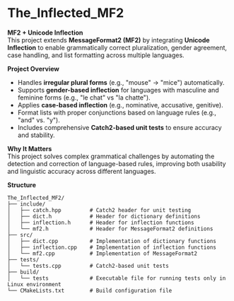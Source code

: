 # The_Inflected_MF2

**MF2 + Unicode Inflection**  
This project extends **MessageFormat2 (MF2)** by integrating **Unicode Inflection** to enable grammatically correct pluralization, gender agreement, case handling, and list formatting across multiple languages.  

**Project Overview**  
- Handles **irregular plural forms** (e.g., "mouse" → "mice") automatically.  
- Supports **gender-based inflection** for languages with masculine and feminine forms (e.g., "le chat" vs "la chatte").  
- Applies **case-based inflection** (e.g., nominative, accusative, genitive).  
- Format lists with proper conjunctions based on language rules (e.g., "and" vs. "y").  
- Includes comprehensive **Catch2-based unit tests** to ensure accuracy and stability.  

**Why It Matters**  
This project solves complex grammatical challenges by automating the detection and correction of language-based rules, improving both usability and linguistic accuracy across different languages.

**Structure**
```text
The_Inflected_MF2/  
├── include/  
│   ├── catch.hpp         # Catch2 header for unit testing  
│   ├── dict.h            # Header for dictionary definitions  
│   ├── inflection.h      # Header for inflection functions  
│   └── mf2.h             # Header for MessageFormat2 definitions  
├── src/  
│   ├── dict.cpp          # Implementation of dictionary functions  
│   ├── inflection.cpp    # Implementation of inflection functions  
│   └── mf2.cpp           # Implementation of MessageFormat2  
├── tests/  
│   └── tests.cpp         # Catch2-based unit tests  
├── build/  
│   └── tests             # Executable file for running tests only in Linux environment
└── CMakeLists.txt        # Build configuration file  


